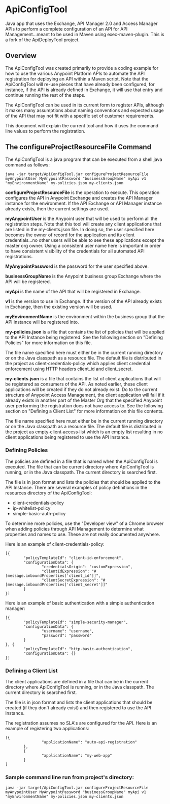 # ApiConfigTool

Java app that uses the Exchange, API Manager 2.0 and Access Manager APIs to perform a complete configuration of an API for API Management...meant to be used in Maven using exec-maven-plugin. This is a fork of the ApiDeployTool project.

## Overview

The ApiConfigTool was created primarily to provide a coding example for how to use the various Anypoint Platform APIs to automate the API registration for deploying an API within a Maven script. Note that the ApiConfigTool will re-use pieces that have already been configured, for instance, if the API is already defined in Exchange, it will use that entry and continue running the rest of the steps.

The ApiConfigTool can be used in its current form to register APIs, although it makes many assumptions about naming conventions and expected usage of the API that may not fit with a specific set of customer requirements.

This document will explain the current tool and how it uses the command line values to perform the registration.

## The configureProjectResourceFile Command

The ApiConfigTool is a java program that can be executed from a shell java command as follows:

```
java -jar target/ApiConfigTool.jar configureProjectResourceFile myAnypointUser MyAnypointPassword "businessGroupName" myApi v1 "myEnvironmentName" my-policies.json my‑clients.json
```

**configureProjectResourceFile** is the operation to execute. This operation configures the API in Anypoint Exchange and creates the API Manager instance for the environment. If the API Exchange or API Manager instance already exists, then the current settings are used.

**myAnypointUser** is the Anypoint user that will be used to perform all the registration steps. Note that this tool will create any client applications that are listed in the my‑clients.json file. In doing so, the user specified here becomes the owner of record for the application and its client credentials...no other users will be able to see these applications except the master org owner. Using a consistent user name here is important in order to have consistent visibility of the credentials for all automated API registrations.

**MyAnypointPassword** is the password for the user specified above.

**businessGroupName** is the Anypoint business group Exchange where the API will be registered.

**myApi** is the name of the API that will be registered in Exchange.

**v1** is the version to use in Exchange. If the version of the API already exists in Exchange, then the existing version will be used.

**myEnvironmentName** is the environment within the business group that the API instance will be registered into.

**my-policies.json** is a file that contains the list of policies that will be applied to the API Instance being registered. See the following section on "Defining Policies" for more information on this file.

The file name specified here must either be in the current running directory or on the Java classpath as a resource file. The default file is distributed in the project as client‑credentials‑policy which applies client credential enforcement using HTTP headers client\_id and client\_secret.

**my-clients.json** is a file that contains the list of client applications that will be registered as consumers of the API. As noted earlier, these client applications will be created if they do not already exist. Do to the current structure of Anypoint Access Management, the client application will fail if it already exists in another part of the Master Org that the specified Anypoint user performing the registration does not have access to. See the following section on "Defining a Client List" for more information on this file contents.

The file name specified here must either be in the current running directory or on the Java classpath as a resource file. The default file is distributed in the project as empty‑client‑access‑list which is an empty list resulting in no client applications being registered to use the API Instance.

### Defining Policies

The policies are defined in a file that is named when the ApiConfigTool is executed. The file that can be current directory where ApiConfigTool is running, or in the Java classpath. The current directory is searched first.

The file is in json format and lists the policies that should be applied to the API Instance. There are several examples of policy definitions in the resources directory of the ApiConfigTool:

- client-credentials-policy
- ip-whitelist-policy
- simple-basic-auth-policy

To determine more policies, use the "Developer view" of a Chrome browser when adding policies through API Management to determine what properties and names to use. These are not really documented anywhere.

Here is an example of client-credentials-policy:

```
[{
        "policyTemplateId": "client-id-enforcement",
        "configurationData": {
                "credentialsOrigin": "customExpression",
                "clientIdExpression": "#[message.inboundProperties['client_id']]",
                "clientSecretExpression": "#[message.inboundProperties['client_secret']]"
        }
}]
```

Here is an example of basic authentication with a simple authentication manager:

```
[{
        "policyTemplateId": "simple-security-manager",
        "configurationData": {
                "username": "username",
                "password": "password"
        }
}, {
        "policyTemplateId": "http-basic-authentication",
        "configurationData": {}
}]
```

### Defining a Client List

The client applications are defined in a file that can be in the current directory where ApiConfigTool is running, or in the Java classpath. The current directory is searched first.

The file is in json format and lists the client applications that should be created (if they don't already exist) and then registered to use the API Instance.

The registration assumes no SLA's are configured for the API. Here is an example of registering two applications:

```
[{
                "applicationName": "auto-api-registration"
        },
        {
                "applicationName": "my-web-app"
        }
]
```

### Sample command line run from project's directory:
```
java -jar target/ApiConfigTool.jar configureProjectResourceFile myAnypointUser MyAnypointPassword "businessGroupName" myApi v1 "myEnvironmentName" my-policies.json my-clients.json
```
